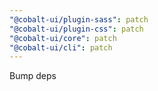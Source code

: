 ```yaml
---
"@cobalt-ui/plugin-sass": patch
"@cobalt-ui/plugin-css": patch
"@cobalt-ui/core": patch
"@cobalt-ui/cli": patch
---
```


Bump deps
